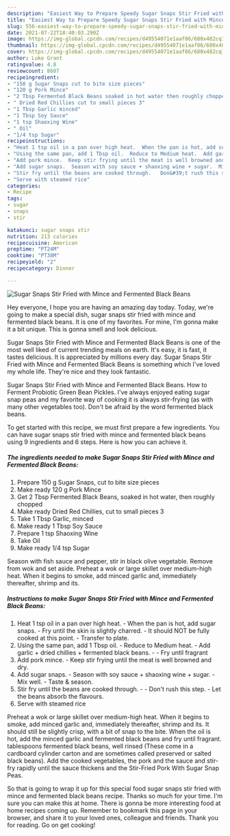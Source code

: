 ```yaml
---
description: "Easiest Way to Prepare Speedy Sugar Snaps Stir Fried with Mince and Fermented Black Beans"
title: "Easiest Way to Prepare Speedy Sugar Snaps Stir Fried with Mince and Fermented Black Beans"
slug: 556-easiest-way-to-prepare-speedy-sugar-snaps-stir-fried-with-mince-and-fermented-black-beans
date: 2021-07-22T18:40:03.290Z
image: https://img-global.cpcdn.com/recipes/d49554071e1aaf86/680x482cq70/sugar-snaps-stir-fried-with-mince-and-fermented-black-beans-recipe-main-photo.jpg
thumbnail: https://img-global.cpcdn.com/recipes/d49554071e1aaf86/680x482cq70/sugar-snaps-stir-fried-with-mince-and-fermented-black-beans-recipe-main-photo.jpg
cover: https://img-global.cpcdn.com/recipes/d49554071e1aaf86/680x482cq70/sugar-snaps-stir-fried-with-mince-and-fermented-black-beans-recipe-main-photo.jpg
author: Luke Grant
ratingvalue: 4.8
reviewcount: 8607
recipeingredient:
- "150 g Sugar Snaps cut to bite size pieces"
- "120 g Pork Mince"
- "2 Tbsp Fermented Black Beans soaked in hot water then roughly chopped"
- " Dried Red Chillies cut to small pieces 3"
- "1 Tbsp Garlic minced"
- "1 Tbsp Soy Sauce"
- "1 tsp Shaoxing Wine"
- " Oil"
- "1/4 tsp Sugar"
recipeinstructions:
- "Heat 1 tsp oil in a pan over high heat.  When the pan is hot, add sugar snaps.  Fry until the skin is slightly charred.  It should NOT be fully cooked at this point.  Transfer to plate."
- "Using the same pan, add 1 Tbsp oil.  Reduce to Medium heat.  Add garlic + dried chillies + fermented black beans.   Fry until fragrant"
- "Add pork mince.  Keep stir frying until the meat is well browned and dry."
- "Add sugar snaps.  Season with soy sauce + shaoxing wine + sugar.  Mix well.  Taste &amp; season."
- "Stir fry until the beans are cooked through.   Don&#39;t rush this step.  Let the beans absorb the flavours."
- "Serve with steamed rice"
categories:
- Recipe
tags:
- sugar
- snaps
- stir

katakunci: sugar snaps stir 
nutrition: 213 calories
recipecuisine: American
preptime: "PT24M"
cooktime: "PT38M"
recipeyield: "2"
recipecategory: Dinner

---
```



![Sugar Snaps Stir Fried with Mince and Fermented Black Beans](https://img-global.cpcdn.com/recipes/d49554071e1aaf86/680x482cq70/sugar-snaps-stir-fried-with-mince-and-fermented-black-beans-recipe-main-photo.jpg)

Hey everyone, I hope you are having an amazing day today. Today, we're going to make a special dish, sugar snaps stir fried with mince and fermented black beans. It is one of my favorites. For mine, I'm gonna make it a bit unique. This is gonna smell and look delicious.

Sugar Snaps Stir Fried with Mince and Fermented Black Beans is one of the most well liked of current trending meals on earth. It's easy, it is fast, it tastes delicious. It is appreciated by millions every day. Sugar Snaps Stir Fried with Mince and Fermented Black Beans is something which I've loved my whole life. They're nice and they look fantastic.

Sugar Snaps Stir Fried with Mince and Fermented Black Beans. How to Ferment Probiotic Green Bean Pickles. I&#39;ve always enjoyed eating sugar snap peas and my favorite way of cooking it is always stir-frying (as with many other vegetables too). Don&#39;t be afraid by the word fermented black beans.


To get started with this recipe, we must first prepare a few ingredients. You can have sugar snaps stir fried with mince and fermented black beans using 9 ingredients and 6 steps. Here is how you can achieve it.

<!--inarticleads1-->

##### The ingredients needed to make Sugar Snaps Stir Fried with Mince and Fermented Black Beans:

1. Prepare 150 g Sugar Snaps, cut to bite size pieces
1. Make ready 120 g Pork Mince
1. Get 2 Tbsp Fermented Black Beans, soaked in hot water, then roughly chopped
1. Make ready  Dried Red Chillies, cut to small pieces 3
1. Take 1 Tbsp Garlic, minced
1. Make ready 1 Tbsp Soy Sauce
1. Prepare 1 tsp Shaoxing Wine
1. Take  Oil
1. Make ready 1/4 tsp Sugar


Season with fish sauce and pepper, stir in black olive vegetable. Remove from wok and set aside. Preheat a wok or large skillet over medium-high heat. When it begins to smoke, add minced garlic and, immediately thereafter, shrimp and its. 

<!--inarticleads2-->

##### Instructions to make Sugar Snaps Stir Fried with Mince and Fermented Black Beans:

1. Heat 1 tsp oil in a pan over high heat.  - When the pan is hot, add sugar snaps.  - Fry until the skin is slightly charred.  - It should NOT be fully cooked at this point.  - Transfer to plate.
1. Using the same pan, add 1 Tbsp oil.  - Reduce to Medium heat.  - Add garlic + dried chillies + fermented black beans.  -  - Fry until fragrant
1. Add pork mince.  - Keep stir frying until the meat is well browned and dry.
1. Add sugar snaps.  - Season with soy sauce + shaoxing wine + sugar.  - Mix well.  - Taste &amp; season.
1. Stir fry until the beans are cooked through.  -  - Don&#39;t rush this step.  - Let the beans absorb the flavours.
1. Serve with steamed rice


Preheat a wok or large skillet over medium-high heat. When it begins to smoke, add minced garlic and, immediately thereafter, shrimp and its. It should still be slightly crisp, with a bit of snap to the bite. When the oil is hot, add the minced garlic and fermented black beans and fry until fragrant. tablespoons fermented black beans, well rinsed (These come in a cardboard cylinder carton and are sometimes called preserved or salted black beans). Add the cooked vegetables, the pork and the sauce and stir-fry rapidly until the sauce thickens and the Stir-Fried Pork With Sugar Snap Peas. 

So that is going to wrap it up for this special food sugar snaps stir fried with mince and fermented black beans recipe. Thanks so much for your time. I'm sure you can make this at home. There is gonna be more interesting food at home recipes coming up. Remember to bookmark this page in your browser, and share it to your loved ones, colleague and friends. Thank you for reading. Go on get cooking!
